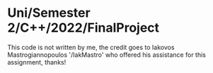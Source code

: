 # Uni/Semester 2/C++/2022/FinalProject
This code is not written by me, the credit goes to Iakovos Mastrogiannopoulos '/IakMastro'
who offered his assistance for this assignment, thanks!

